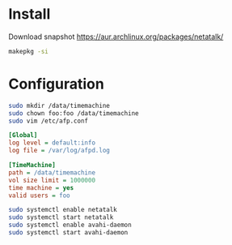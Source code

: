 # Install
Download snapshot
https://aur.archlinux.org/packages/netatalk/
```sh
makepkg -si
```

# Configuration
```sh
sudo mkdir /data/timemachine
sudo chown foo:foo /data/timemachine
sudo vim /etc/afp.conf
```
```ini
[Global]
log level = default:info
log file = /var/log/afpd.log

[TimeMachine]
path = /data/timemachine
vol size limit = 1000000
time machine = yes
valid users = foo
```
```sh
sudo systemctl enable netatalk
sudo systemctl start netatalk
sudo systemctl enable avahi-daemon
sudo systemctl start avahi-daemon
```
